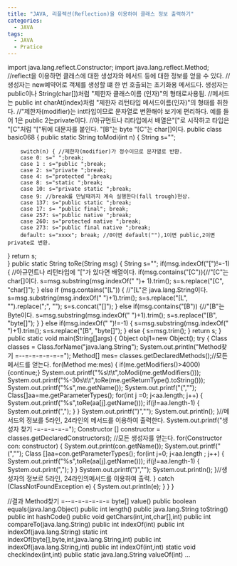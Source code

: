 ```yaml
---
title: "JAVA, 리플렉션(Reflection)을 이용하여 클래스 정보 출력하기"
categories:
  - JAVA
tags:
  - JAVA
  - Pratice
---
```


import java.lang.reflect.Constructor;
import java.lang.reflect.Method;
//reflect을 이용하면 클래스에 대한 생성자와 메서드 등에 대한 정보를 얻을 수 있다.
//생성자는 new예약어로 객체를 생성할 떄 한 번 호출되는 초기화용 메서드다. 생성자는 public이나 String(char[])처럼 "제한자 클래스이름 (인자)"의 형태로사용됨.
//메서드는 public int charAt(index)처럼 "제한자 리턴타입 메서드이름(인자)"의 형태를 취한다.
//"제한자(modifier)는 int타입이므로 문자열로 변환해야 보기에 편리하다. 예를 들어 1은 public 2는private이다. 
//아규먼트나 리타입에서 배열은"["로 시작하고 타입은 "[C"처럼 "["뒤에 대문자를 붙인다. "[B"는 byte "[C"는 char[]이다.
public class basic068 {
	public static String toModi(int n) {
		String s=""; 
		
		switch(n) { //제한자(modifier)가 정수이므로 문자열로 반환.
		case 0: s=" ";break; 
		case 1 : s="public ";break;  
		case 2: s="private ";break;  
		case 4: s="protected ";break;  
		case 8: s="static ";break; 
		case 10: s="private static ";break; 
		case 9: //break를 만날때까지 계속 실행한다(fall trough)현상.
		case 137: s="public static ";break; 
		case 17: s= "public final"; break;
		case 257: s="public native ";break;  
		case 260: s="protected native ";break;  
		case 273: s="public final native ";break;  
		default: s="xxxx"; break; //0이면 default(""),1이면 public,2이면private로 변환.
}
			return s;  
}
			public static String toRe(String msg) {
			String s=""; 
			if(msg.indexOf("[")!=-1) { //아규먼트나 리턴타입에 "["가 있다면 배열이다.
				if(msg.contains("[C")){//"[C"는 char[]이다.
					s=msg.substring(msg.indexOf(" ")+ 1).trim();
					s=s.replace("[C", "char[]"); 
}
				else if (msg.contains("[L")) { //"[L"은 java.lang.String이다.
					s=msg.substring(msg.indexOf(" ")+1).trim();
					s=s.replace("[L", "").replace(";", "");
					s=s.concat("[]");
				}
				else if(msg.contains("[B")) {//"[B"는 Byte이다.
					s=msg.substring(msg.indexOf(" ")+1).trim();
					s=s.replace("[B", "byte[]");
				}
		}
			else if(msg.indexOf(" ")!=-1) {
				s=msg.substring(msg.indexOf(" ")+1).trim();
				s=s.replace("[B", "byte[]");
			}
			else {
				s=msg.trim();
			}
			return s;
	}
	public static void main(String[]args) {
		Object obj1=new Object();
		try {
			Class classes = Class.forName("java.lang.String");
			System.out.println("Method찾기 =--=-=-=-=-=-=");
			Method[] mes= classes.getDeclaredMethods();//모든 메서드를 얻는다.
			for(Method me:mes) {
				if(me.getModifiers()>4000) {continue;}
				System.out.printf("%s\t\t",toModi(me.getModifiers()));
				System.out.printf("%-30s\t\t",toRe(me.getReturnType().toString()));
				System.out.printf("%s",me.getName());
				System.out.printf("(","");
				Class[]aa=me.getParameterTypes();
				for(int j =0; j<aa.length; j++) {
					System.out.printf("%s",toRe(aa[j].getName()));
					if(j!=aa.length-1) {
						System.out.printf(",");
					}
				}
				System.out.printf(")","");
				System.out.println();
			}//메서드의 정보를 5라인, 24라인의 메서드를 이용하여 출력한다.
			System.out.printf("생성자 찾기 -=-=-=-=-=");
			Constructor [] constructor = classes.getDeclaredConstructors(); //모든 생성자를 얻는다.
			for(Constructor con: constructor) {
				System.out.print(con.getName());
				System.out.printf("(","");
				Class []aa=con.getParameterTypes();
				for(int j=0; j<aa.length ; j++) {
					System.out.printf("%s",toRe(aa[j].getName()));
					if(j!=aa.length-1) {
						System.out.print(",");
					}
				}
				System.out.printf(")","");
				System.out.println();
			}//생성자의 정보르 5라인, 24라인의메서드를 이용하여 출력.
		}
		 catch (ClassNotFoundException e) {
		System.out.println(e);
		 }
	}
}

//결과
Method찾기 =--=-=-=-=-=-=
 		byte[]                        		value()
public 		boolean                       		equals(java.lang.Object)
public 		int                           		length()
public 		java.lang.String              		toString()
public 		int                           		hashCode()
public 		void                          		getChars(int,int,char[],int)
public 		int                           		compareTo(java.lang.String)
public 		int                           		indexOf(int)
public 		int                           		indexOf(java.lang.String)
static 		int                           		indexOf(byte[],byte,int,java.lang.String,int)
public 		int                           		indexOf(java.lang.String,int)
public 		int                           		indexOf(int,int)
static 		void                          		checkIndex(int,int)
public static 		java.lang.String              		valueOf(int)
...